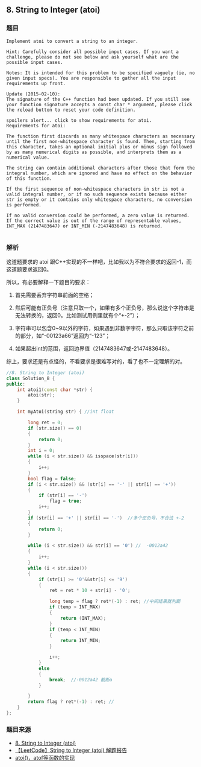 ## 8. String to Integer (atoi)

### 题目

```
Implement atoi to convert a string to an integer.

Hint: Carefully consider all possible input cases. If you want a challenge, please do not see below and ask yourself what are the possible input cases.

Notes: It is intended for this problem to be specified vaguely (ie, no given input specs). You are responsible to gather all the input requirements up front.

Update (2015-02-10):
The signature of the C++ function had been updated. If you still see your function signature accepts a const char * argument, please click the reload button to reset your code definition.

spoilers alert... click to show requirements for atoi.
Requirements for atoi:

The function first discards as many whitespace characters as necessary until the first non-whitespace character is found. Then, starting from this character, takes an optional initial plus or minus sign followed by as many numerical digits as possible, and interprets them as a numerical value.

The string can contain additional characters after those that form the integral number, which are ignored and have no effect on the behavior of this function.

If the first sequence of non-whitespace characters in str is not a valid integral number, or if no such sequence exists because either str is empty or it contains only whitespace characters, no conversion is performed.

If no valid conversion could be performed, a zero value is returned. If the correct value is out of the range of representable values, INT_MAX (2147483647) or INT_MIN (-2147483648) is returned.


```

### 解析

这道题要求的 atoi 跟C++实现的不一样吧，比如我以为不符合要求的返回-1，而这道题要求返回0。

所以，有必要解释一下题目的要求：

1. 首先需要丢弃字符串前面的空格；

2. 然后可能有正负号（注意只取一个，如果有多个正负号，那么说这个字符串是无法转换的，返回0。比如测试用例里就有个“+-2”）；

3. 字符串可以包含0~9以外的字符，如果遇到非数字字符，那么只取该字符之前的部分，如“-00123a66”返回为“-123”；

4. 如果超出int的范围，返回边界值（2147483647或-2147483648）。

综上，要求还是有点怪的，不看要求是很难写对的，看了也不一定理解的对。

```C++
//8. String to Integer (atoi)
class Solution_8 {
public:
	int atoi1(const char *str) {
		atoi(str);
	}

	int myAtoi(string str) { //int float

		long ret = 0;
		if (str.size() == 0)
		{
			return 0;
		}
		int i = 0;
		while (i < str.size() && isspace(str[i]))
		{
			i++;
		}
		bool flag = false;
		if (i < str.size() && (str[i] == '-' || str[i] == '+'))
		{
			if (str[i] == '-')
				flag = true;
			i++;
		}
		if (str[i] == '+' || str[i] == '-')  //多个正负号，不合法 +-2
		{
			return 0;
		}

		while (i < str.size() && str[i] == '0') //  -0012a42
		{
			i++;
		}
		while (i < str.size())
		{
			if (str[i] >= '0'&&str[i] <= '9')
			{
				ret = ret * 10 + str[i] - '0';

				long temp = flag ? ret*(-1) : ret; //中间结果就判断
				if (temp > INT_MAX)
				{
					return (INT_MAX);
				}
				if (temp < INT_MIN)
				{
					return INT_MIN;
				}

				i++;
			}
			else
			{
				break;  //-0012a42 截断a 
			}

		}
		return flag ? ret*(-1) : ret; // 
	}
};

```

### 题目来源

- [8. String to Integer (atoi)](https://leetcode.com/problems/string-to-integer-atoi/description/)
- [【LeetCode】String to Integer (atoi) 解题报告](http://blog.csdn.net/ljiabin/article/details/40508889)
- [atoi()，atof等函数的实现](http://www.cnblogs.com/ranjiewen/p/5335459.html)
